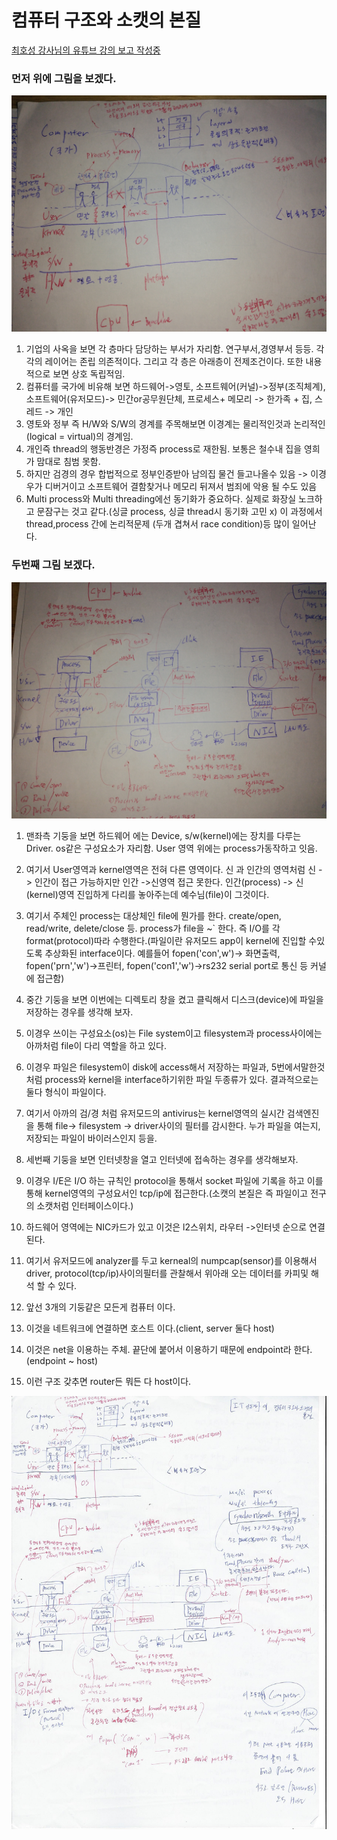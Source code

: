 # 컴퓨터 구조와 소캣의 본질   
[최호성 강사님의 유튜브 강의 보고 작성중](https://youtu.be/LUTKYykw0Yw)   


### 먼저 위에 그림을 보겠다.   
![텍스트](images/IMG_20190605_151842.jpg)
  
1. 기업의 사옥을 보면 각 층마다 담당하는 부서가 자리함. 연구부서,경영부서 등등. 각각의 레이어는 존립 의존적이다. 그리고 각 층은 아래층이 전제조건이다. 또한 내용적으로 보면 상호 독립적임.  
2. 컴퓨터를 국가에 비유해 보면 하드웨어->영토, 소프트웨어(커널)->정부(조직체계), 소프트웨어(유저모드)-> 민간or공무원단체, 프로세스+ 메모리 -> 한가족 + 집, 스레드 -> 개인    
3. 영토와 정부 즉 H/W와 S/W의 경계를 주목해보면 이경계는 물리적인것과 논리적인(logical = virtual)의 경계임.   
4. 개인즉 thread의 행동반경은 가정즉 process로 재한됨. 보통은 철수내 집을 영희가 맘대로 침범 못함.   
5. 하지만 검경의 경우 합법적으로 정부인증받아 남의집 물건 들고나올수 있음 -> 이경우가 디버거이고 소프트웨어 결함찾거나 메모리 뒤져서 범죄에 악용 될 수도 있음      
6. Multi process와 Multi threading에선 동기화가 중요하다. 실제로 화장실 노크하고 문잠구는 것고 같다.(싱글 process, 싱글 thread시 동기화 고민 x)  이 과정에서 thread,process 간에 논리적문제 (두개 겹쳐서 race condition)등 많이 일어난다.   


### 두번째 그림 보겠다.   
![텍스트](images/IMG_20190605_152314.jpg)  

1. 맨좌측 기둥을 보면  하드웨어 에는 Device, s/w(kernel)에는 장치를 다루는 Driver. os같은 구성요소가 자리함. User 영역 위에는 process가동작하고 잇음.  
2.  여기서 User영역과 kernel영역은 전혀 다른 영역이다. 신 과 인간의 영역처럼 신 -> 인간이 접근 가능하지만 인간 ->신영역 접근 못한다.  인간(process) -> 신(kernel)영역 진입하게 다리를 놓아주는데 예수님(file)이 그것이다.   
3. 여기서 주체인 process는   대상체인 file에 뭔가를 한다. create/open, read/write, delete/close  등. process가 file을 ~` 한다. 즉 I/O를 각 format(protocol)따라 수행한다.(파일이란 유저모드 app이 kernel에 진입할 수있도록 추상화된 interface이다. 예를들어 fopen('con',w')-> 화면출력, fopen('prn','w')->프린터, fopen('con1','w')->rs232 serial port로 통신 등 커널에 접근함)  

4. 중간 기둥을 보면 이번에는 디렉토리 창을 켰고 클릭해서 디스크(device)에 파일을 저장하는 경우를 생각해 보자.     
5. 이경우 쓰이는 구성요소(os)는 File system이고 filesystem과 process사이에는 아까처럼 file이 다리 역할을 하고 있다.   
6. 이경우 파일은 filesystem이 disk에 access해서 저장하는 파일과, 5번에서말한것처럼 process와 kernel을 interface하기위한 파일 두종류가 있다. 결과적으로는 둘다 형식이 파일이다.   
7. 여기서 아까의 검/경 처럼 유저모드의 antivirus는 kernel영역의 실시간 검색엔진을 통해 file-> filesystem -> driver사이의 필터를 감시한다. 누가 파일을 여는지,저장되는 파일이 바이러스인지 등을.    


8. 세번째 기둥을 보면  인터넷창을 열고 인터넷에 접속하는 경우를 생각해보자.   
9. 이경우 I/E은 I/O 하는 규칙인 protocol을 통해서 socket 파일에 기록을 하고 이를통해 kernel영역의 구성요서인 tcp/ip에 접근한다.(소캣의 본질은 즉 파일이고 전구의 소캣처럼 인터페이스이다.)  
10. 하드웨어 영역에는 NIC카드가 있고 이것은 l2스위치, 라우터 ->인터넷 순으로 연결된다.    
11. 여기서 유저모드에 analyzer를 두고 kerneal의 numpcap(sensor)를 이용해서 driver, protocol(tcp/ip)사이의필터를 관찰해서 위아래 오는 데이터를 카피및 해석 할 수 있다.     


12. 앞선 3개의 기둥같은 모든게 컴퓨터 이다.   
13. 이것을 네트워크에 연결하면 호스트 이다.(client, server 둘다 host)  
14. 이것은 net을 이용하는 주체. 끝단에 붙어서 이용하기 때문에 endpoint라 한다. (endpoint ~ host)   
15. 이런 구조 갖추면 router든 뭐든 다 host이다.      


![전체스켄본](images/scan1.jpg)


